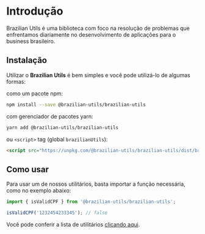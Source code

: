 # Introdução

Brazilian Utils é uma biblioteca com foco na resolução de problemas que enfrentamos diariamente no desenvolvimento de aplicações para o business brasileiro.

## Instalação

Utilizar o **Brazilian Utils** é bem simples e você pode utilizá-lo de algumas formas:

como um pacote npm:

```bash
npm install --save @brazilian-utils/brazilian-utils
```

com gerenciador de pacotes yarn:

```bash
yarn add @brazilian-utils/brazilian-utils
```

ou `<script>` tag (global `brazilianUtils`):

```html
<script src="https://unpkg.com/@brazilian-utils/brazilian-utils/dist/brazilian-utils.cjs.production.min.js"></script>
```

## Como usar

Para usar um de nossos utilitários, basta importar a função necessária, como no exemplo abaixo:

```javascript
import { isValidCPF } from '@brazilian-utils/brazilian-utils';

isValidCPF('1232454233345'); // false
```

Você pode conferir a lista de utilitários [clicando aqui](pt-br/utilities.md).
